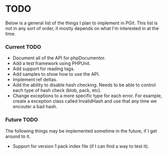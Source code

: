 TODO
====

Below is a general list of the things I plan to implement in PGit. This list is not in any sort of order, it mostly depends on what I'm interested in at the time.

### Current TODO
 * Document all of the API for phpDocumentor.
 * Add a test framework using PHPUnit.
 * Add support for reading tags.
 * Add samples to show how to use the API.
 * Implement ref deltas.
 * Add the ability to disable hash checking. Needs to be able to control each type of hash check (blob, pack, etc).
 * Change exceptions to a more specific type for each error. For example, create a exception class called InvalidHash and use that any time we encouter a bad hash.
 
### Future TODO
The following things may be implemented sometime in the future, if I get around to it.
 * Support for version 1 pack index file (if I can find a way to test it).
